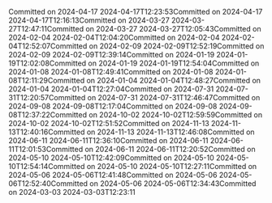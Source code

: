 Committed on 2024-04-17 2024-04-17T12:23:53Committed on 2024-04-17 2024-04-17T12:16:13Committed on 2024-03-27 2024-03-27T12:47:11Committed on 2024-03-27 2024-03-27T12:05:43Committed on 2024-02-04 2024-02-04T12:04:20Committed on 2024-02-04 2024-02-04T12:52:07Committed on 2024-02-09 2024-02-09T12:52:19Committed on 2024-02-09 2024-02-09T12:39:14Committed on 2024-01-19 2024-01-19T12:02:08Committed on 2024-01-19 2024-01-19T12:54:04Committed on 2024-01-08 2024-01-08T12:49:41Committed on 2024-01-08 2024-01-08T12:11:29Committed on 2024-01-04 2024-01-04T12:48:27Committed on 2024-01-04 2024-01-04T12:27:04Committed on 2024-07-31 2024-07-31T12:20:57Committed on 2024-07-31 2024-07-31T12:46:47Committed on 2024-09-08 2024-09-08T12:17:04Committed on 2024-09-08 2024-09-08T12:37:22Committed on 2024-10-02 2024-10-02T12:59:59Committed on 2024-10-02 2024-10-02T12:51:52Committed on 2024-11-13 2024-11-13T12:40:16Committed on 2024-11-13 2024-11-13T12:46:08Committed on 2024-06-11 2024-06-11T12:36:10Committed on 2024-06-11 2024-06-11T12:01:53Committed on 2024-06-11 2024-06-11T12:20:52Committed on 2024-05-10 2024-05-10T12:42:09Committed on 2024-05-10 2024-05-10T12:54:14Committed on 2024-05-10 2024-05-10T12:27:11Committed on 2024-05-06 2024-05-06T12:41:48Committed on 2024-05-06 2024-05-06T12:52:40Committed on 2024-05-06 2024-05-06T12:34:43Committed on 2024-03-03 2024-03-03T12:23:11